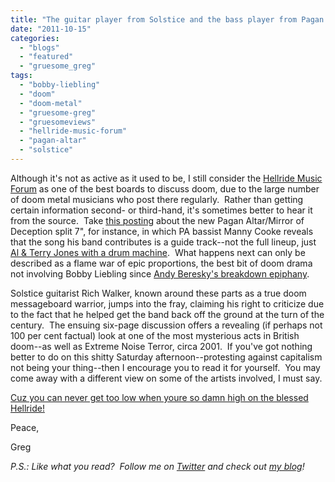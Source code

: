 ```yaml
---
title: "The guitar player from Solstice and the bass player from Pagan Altar log on to a board.  Hilarity ensues!"
date: "2011-10-15"
categories: 
  - "blogs"
  - "featured"
  - "gruesome_greg"
tags: 
  - "bobby-liebling"
  - "doom"
  - "doom-metal"
  - "gruesome-greg"
  - "gruesomeviews"
  - "hellride-music-forum"
  - "pagan-altar"
  - "solstice"
---
```


Although it's not as active as it used to be, I still consider the [Hellride Music Forum](http://www.hellridemusicforums.com/forum/index.php) as one of the best boards to discuss doom, due to the large number of doom metal musicians who post there regularly.  Rather than getting certain information second- or third-hand, it's sometimes better to hear it from the source.  Take [this posting](http://www.hellridemusicforums.com/forum/showthread.php?t=24790) about the new Pagan Altar/Mirror of Deception split 7", for instance, in which PA bassist Manny Cooke reveals that the song his band contributes is a guide track--not the full lineup, just [Al & Terry Jones with a drum machine](http://www.hellridemusicforums.com/forum/showpost.php?p=399778&postcount=7).  What happens next can only be described as a flame war of epic proportions, the best bit of doom drama not involving Bobby Liebling since [Andy Beresky's breakdown epiphany](http://gruesomeviews.com/2011/09/11/this-black-pyramid-interview-makes-me-a-sad-panda/).

Solstice guitarist Rich Walker, known around these parts as a true doom messageboard warrior, jumps into the fray, claiming his right to criticize due to the fact that he helped get the band back off the ground at the turn of the century.  The ensuing six-page discussion offers a revealing (if perhaps not 100 per cent factual) look at one of the most mysterious acts in British doom--as well as Extreme Noise Terror, circa 2001.  If you've got nothing better to do on this shitty Saturday afternoon--protesting against capitalism not being your thing--then I encourage you to read it for yourself.  You may come away with a different view on some of the artists involved, I must say.

[Cuz you can never get too low when youre so damn high on the blessed Hellride!](http://www.hellridemusicforums.com/forum/showthread.php?t=24790)

Peace,

Greg

_P.S.: Like what you read?  Follow me on [Twitter](http://twitter.com/gruesomeviews) and check out [my blog](http://gruesomeviews.com/)!_
